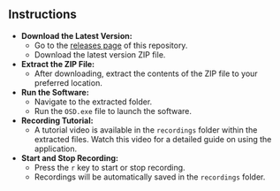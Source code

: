<h2>Instructions</h2>
    <ul>
        <li>
            <strong>Download the Latest Version:</strong>
            <ul>
                <li>Go to the <a href="https://github.com/saijapesh/OSD-On_Screen_Display/releases">releases page</a> of this repository.</li>
                <li>Download the latest version ZIP file.</li>
            </ul>
        </li>
        <li>
            <strong>Extract the ZIP File:</strong>
            <ul>
                <li>After downloading, extract the contents of the ZIP file to your preferred location.</li>
            </ul>
        </li>
        <li>
            <strong>Run the Software:</strong>
            <ul>
                <li>Navigate to the extracted folder.</li>
                <li>Run the <code>OSD.exe</code> file to launch the software.</li>
            </ul>
        </li>
        <li>
            <strong>Recording Tutorial:</strong>
            <ul>
                <li>A tutorial video is available in the <code>recordings</code> folder within the extracted files. Watch this video for a detailed guide on using the application.</li>
            </ul>
        </li>
        <li>
            <strong>Start and Stop Recording:</strong>
            <ul>
                <li>Press the <code>r</code> key to start or stop recording.</li>
                <li>Recordings will be automatically saved in the <code>recordings</code> folder.</li>
            </ul>
        </li>
    </ul>
    

